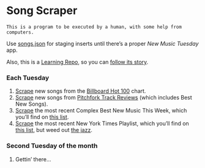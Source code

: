 # Song Scraper

`This is a program to be executed by a human, with some help from computers.`

Use [songs.json](https://github.com/davidforrest/Song-Scraper/blob/master/songs.json) for staging inserts until there’s a proper *New Music Tuesday* app.

Also, this is a [Learning Repo](https://github.com/davidforrest/A-Learning-Repo), so you can [follow its story](https://github.com/davidforrest/Song-Scraper/blob/master/steps/2020-05-03-2-resuscitating-the-chart-scrapers.md).


### Each Tuesday

1. [Scrape](https://github.com/davidforrest/Song-Scraper/blob/master/billboard.js) new songs from the [Billboard Hot 100](https://www.billboard.com/charts/hot-100) chart.
1. [Scrape](https://github.com/davidforrest/Song-Scraper/blob/master/pitchfork.js) new songs from [Pitchfork Track Reviews](https://pitchfork.com/reviews/tracks/) (which includes Best New Songs).
1. [Scrape](https://github.com/davidforrest/Song-Scraper/blob/master/complex.js) the most recent Complex Best New Music This Week, which you’ll find on [this list](https://www.complex.com/music/cat/lists).
1. [Scrape]() the most recent New York Times Playlist, which you’ll find on [this list](https://www.nytimes.com/column/playlist), but weed out [the jazz](https://github.com/davidforrest/Song-Scraper/blob/master/steps/2020-05-12-1-new-music-tuesday.md#the-new-york-times-playlist).



### Second Tuesday of the month

1. Gettin’ there...

